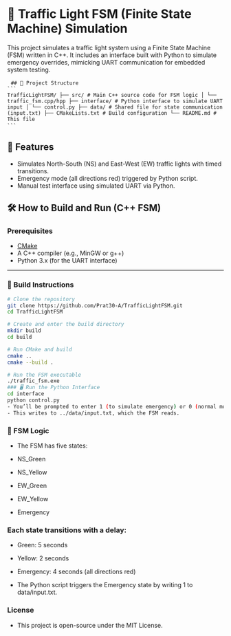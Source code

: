 # 🚦 Traffic Light FSM (Finite State Machine) Simulation
This project simulates a traffic light system using a Finite State Machine (FSM) written in C++. It includes an interface built with Python to simulate emergency overrides, mimicking UART communication for embedded system testing.

<pre> <code>## 📁 Project Structure 
``` 
TrafficLightFSM/ ├── src/ # Main C++ source code for FSM logic │ └── traffic_fsm.cpp/hpp ├── interface/ # Python interface to simulate UART input │ └── control.py ├── data/ # Shared file for state communication (input.txt) ├── CMakeLists.txt # Build configuration └── README.md # This file 
``` </code> </pre>

## 🔧 Features

- Simulates North-South (NS) and East-West (EW) traffic lights with timed transitions.
- Emergency mode (all directions red) triggered by Python script.
- Manual test interface using simulated UART via Python.

## 🛠️ How to Build and Run (C++ FSM)

### Prerequisites
- [CMake](https://cmake.org/)
- A C++ compiler (e.g., MinGW or g++)
- Python 3.x (for the UART interface)

---

### 🔧 Build Instructions

```bash
# Clone the repository
git clone https://github.com/Prat30-A/TrafficLightFSM.git
cd TrafficLightFSM

# Create and enter the build directory
mkdir build
cd build

# Run CMake and build
cmake ..
cmake --build .

# Run the FSM executable
./traffic_fsm.exe
### 🖥️ Run the Python Interface
cd interface
python control.py
- You’ll be prompted to enter 1 (to simulate emergency) or 0 (normal mode).
- This writes to ../data/input.txt, which the FSM reads.

```

### 🔄 FSM Logic
- The FSM has five states:

- NS_Green

- NS_Yellow

- EW_Green

- EW_Yellow

- Emergency

### Each state transitions with a delay:

- Green: 5 seconds

- Yellow: 2 seconds

- Emergency: 4 seconds (all directions red)

- The Python script triggers the Emergency state by writing 1 to data/input.txt.

### License
- This project is open-source under the MIT License.
